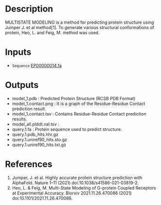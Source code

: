 # Description 

MULTISTATE MODELING is a method for predicting protein structure using Jumper J. et al method[1].
To generate various structural conformations of protein, Heo, L. and Feig, M. method was used.


# Inputs
* `Sequence` [EP00000014.fa](https://docs.ad3.io/media/apps/alphafold2_multistate/examples/input/EP00000014.fa)


# Outputs

* model_1.pdb : Predicted Protein Structure (RCSB PDB Format)
* model_1.contact.png : It is a graph of the Residue-Residue Contact prediction result.
* model_1.contact.tsv : Contains Residue-Residue Contact prediction results.
* model_all.plddt.val.tsv :
* query.1.fa : Protein sequence used to predict structure.
* query.1.pdb_hits.hhr.gz
* query.1.uniref90_hits.sto.gz 
* query.1.uniref90_hits.txt.gz


# References

1. Jumper, J. et al. Highly accurate protein structure prediction with AlphaFold. Nature 1–11 (2021) doi:10.1038/s41586-021-03819-2.
2. Heo, L. & Feig, M. Multi-State Modeling of G-protein Coupled Receptors at Experimental Accuracy. Biorxiv 2021.11.26.470086 (2021) doi:10.1101/2021.11.26.470086.
